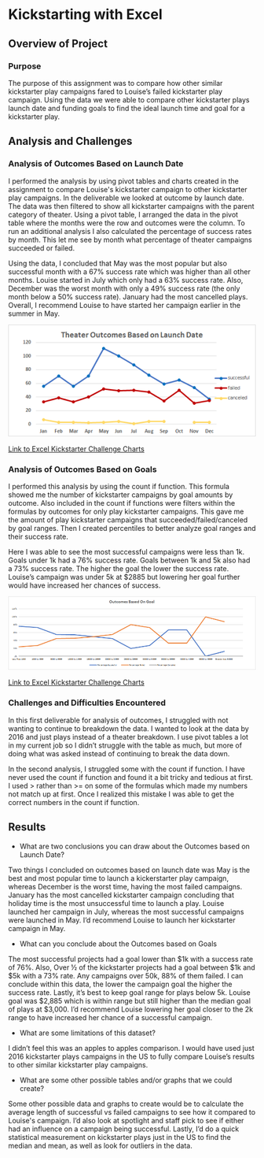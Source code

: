 # Kickstarting with Excel

## Overview of Project

### Purpose
The purpose of this assignment was to compare how other similar kickstarter play campaigns fared to Louise’s failed kickstarter play campaign. Using the data we were able to compare other kickstarter plays launch date and funding goals to find the ideal launch time and goal for a kickstarter play. 
## Analysis and Challenges

### Analysis of Outcomes Based on Launch Date
 I performed the analysis by using pivot tables and charts created in the assignment to compare Louise's kickstarter campaign to other kickstarter play campaigns. In the deliverable we looked at outcome by launch date. The data was then filtered to show all kickstarter campaigns with the parent category of theater. Using a pivot table, I arranged the data in the pivot table where the months were the row and outcomes were the column. To run an additional analysis I also calculated the percentage of success rates by month.  This let me see by month what percentage of theater campaigns succeeded or failed. 
  
  Using the data, I concluded that May was the most popular but also successful month with a 67% success rate which was higher than all other months. Louise started in July which only had a 63% success rate. Also, December was the worst month with only a 49% success rate (the only month below a 50% success rate). January had the most cancelled plays.  Overall, I recommend Louise to have started her campaign earlier in the summer in May.
 
![](resources/Theater_Outcomes_Vs_Launch.png)

[Link to Excel Kickstarter Challenge Charts](Kickstarter_Challenge.zip)

### Analysis of Outcomes Based on Goals
 I performed this analysis by using the count if function. This formula showed me the number of kickstarter campaigns by goal amounts by outcome. Also included in the count if functions were filters within the formulas by outcomes for only play kickstarter campaigns.  This gave me the amount of play kickstarter campaigns that succeeded/failed/canceled by goal ranges. Then I created percentiles to better analyze goal ranges and their success rate. 
  
  Here I was able to see the most successful campaigns were less than 1k. Goals under 1k had a 76% success rate. Goals between 1k and 5k also had a 73% success rate. The higher the goal the lower the success rate. Louise’s campaign was under 5k at $2885 but lowering her goal further would have increased her chances of success. 
 
![](resources/Outcomes_vs_Goals.png)

[Link to Excel Kickstarter Challenge Charts](Kickstarter_Challenge.zip)

### Challenges and Difficulties Encountered
 In this first deliverable for analysis of outcomes, I struggled with not wanting to continue to breakdown the data. I wanted to look at the data by 2016 and just plays instead of a theater breakdown. I use pivot tables a lot in my current job so I didn’t struggle with the table as much, but more of doing what was asked instead of continuing to break the data down.
 
 In the second analysis, I struggled some with the count if function. I have never used the count if function and found it a bit tricky and tedious at first. I used > rather than >= on some of the formulas which made my numbers not match up at first. Once I realized this mistake I was able to get the correct numbers in the count if function. 
## Results
- What are two conclusions you can draw about the Outcomes based on Launch Date?

 Two things I concluded on outcomes based on launch date was May is the best and most popular time to launch a kickerstarter play campaign, whereas December is the worst time, having the most failed campaigns. January has the most cancelled kickstarter campaign concluding that holiday time is the most unsuccessful time to launch a play.  Louise launched her campaign in July, whereas the most successful campaigns were launched in May. I’d recommend Louise to launch her kickstarter campaign in May. 

- What can you conclude about the Outcomes based on Goals

 The most successful projects had a goal lower than $1k with a success rate of 76%. Also, Over ½ of the kickstarter projects had a goal between $1k and $5k with a 73% rate.  Any  campaigns over 50k, 88% of them failed. I can conclude within this data, the lower the campaign goal the higher the success rate. Lastly, it’s best to keep goal range for plays below 5k. Louise goal was $2,885 which is within range but still higher than the median goal of plays at $3,000. I’d recommend Louise lowering her goal closer to the 2k range to have increased her chance of a successful campaign. 

- What are some limitations of this dataset?

 I didn’t feel this was an apples to apples comparison. I would have used just 2016 kickstarter plays campaigns in the US to fully compare Louise’s results to other similar kickstarter play campaigns.

- What are some other possible tables and/or graphs that we could create?

 Some other possible data and graphs to create would be to calculate the average length of successful vs failed campaigns to see how it compared to Louise's campaign. I’d also look at spotlight and staff pick to see if either had an influence on a campaign being successful. Lastly, I’d do a quick statistical measurement on kickstarter plays just in the US to find the median and mean, as well as look for outliers in the data.
